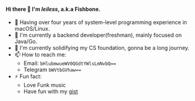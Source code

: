 #### Hi there 👋 I'm _leiless_, a.k.a Fishbone.

- 🦾 Having over four years of system-level programming experience in macOS/Linux.
- 💼 I'm currently a backend developer(freshman), mainly focused on Java/Go.
- 🦝 I'm currently solidifying my CS foundation, gonna be a long journey.
- 📫 How to reach me:
  - Email: `bHlubmwueWV0QGdtYWlsLmNvbQ==`
  - Telegram `bWVtbGVhaw==`
- ⚡ Fun fact:
  - Love Funk music
  - Have fun with my [gist](https://gist.github.com/leiless)

<!--
**leiless/leiless** is a ✨ _special_ ✨ repository because its `README.md` (this file) appears on your GitHub profile.

Here are some ideas to get you started:

- 🔭 I’m currently working on ...
- 🌱 I’m currently learning ...
- 👯 I’m looking to collaborate on ...
- 🤔 I’m looking for help with ...
- 💬 Ask me about ...
- 📫 How to reach me: ...
- 😄 Pronouns: ...
- ⚡ Fun fact: ...
-->
